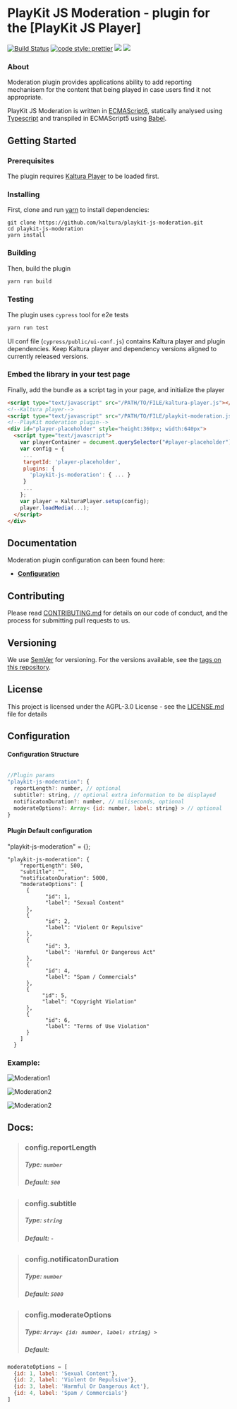 # PlayKit JS Moderation - plugin for the [PlayKit JS Player]

[![Build Status](https://github.com/kaltura/playkit-js-moderation/actions/workflows/run_canary_full_flow.yaml/badge.svg)](https://github.com/kaltura/playkit-js-moderation/actions/workflows/run_canary_full_flow.yaml)
[![code style: prettier](https://img.shields.io/badge/code_style-prettier-ff69b4.svg?style=flat-square)](https://github.com/prettier/prettier)
[![](https://img.shields.io/npm/v/@playkit-js/moderation/latest.svg)](https://www.npmjs.com/package/@playkit-js/moderation)
[![](https://img.shields.io/npm/v/@playkit-js/moderation/canary.svg)](https://www.npmjs.com/package/@playkit-js/moderation/v/canary)

### About

Moderation plugin provides applications ability to add reporting mechanisem for the content that being played in case users find it not appropriate.

PlayKit JS Moderation is written in [ECMAScript6], statically analysed using [Typescript] and transpiled in ECMAScript5 using [Babel].

[typescript]: https://www.typescriptlang.org/
[ecmascript6]: https://github.com/ericdouglas/ES6-Learning#articles--tutorials
[babel]: https://babeljs.io

## Getting Started

### Prerequisites

The plugin requires [Kaltura Player] to be loaded first.

[kaltura player]: https://github.com/kaltura/kaltura-player-js

### Installing

First, clone and run [yarn] to install dependencies:

[yarn]: https://yarnpkg.com/lang/en/

```
git clone https://github.com/kaltura/playkit-js-moderation.git
cd playkit-js-moderation
yarn install
```

### Building

Then, build the plugin

```javascript
yarn run build
```

### Testing

The plugin uses `cypress` tool for e2e tests

```javascript
yarn run test
```

UI conf file (`cypress/public/ui-conf.js`) contains Kaltura player and plugin dependencies.
Keep Kaltura player and dependency versions aligned to currently released versions.

### Embed the library in your test page

Finally, add the bundle as a script tag in your page, and initialize the player

```html
<script type="text/javascript" src="/PATH/TO/FILE/kaltura-player.js"></script>
<!--Kaltura player-->
<script type="text/javascript" src="/PATH/TO/FILE/playkit-moderation.js"></script>
<!--PlayKit moderation plugin-->
<div id="player-placeholder" style="height:360px; width:640px">
  <script type="text/javascript">
    var playerContainer = document.querySelector("#player-placeholder");
    var config = {
     ...
     targetId: 'player-placeholder',
     plugins: {
       'playkit-js-moderation': { ... }
     }
     ...
    };
    var player = KalturaPlayer.setup(config);
    player.loadMedia(...);
  </script>
</div>
```

## Documentation

Moderation plugin configuration can been found here:

- **[Configuration](#configuration)**

## Contributing

Please read [CONTRIBUTING.md](https://gist.github.com/PurpleBooth/b24679402957c63ec426) for details on our code of conduct, and the process for submitting pull requests to us.

## Versioning

We use [SemVer](http://semver.org/) for versioning. For the versions available, see the [tags on this repository](https://github.com/kaltura/playkit-js-moderation/tags).

## License

This project is licensed under the AGPL-3.0 License - see the [LICENSE.md](LICENSE.md) file for details

<a name="configuration"></a>
## Configuration

#### Configuration Structure

```js

//Plugin params
"playkit-js-moderation": {
  reportLength?: number, // optional
  subtitle?: string, // optional extra information to be displayed
  notificatonDuration?: number, // miliseconds, optional
  moderateOptions?: Array< {id: number, label: string} > // optional
}
```
#### Plugin Default configuration

"playkit-js-moderation" = {};

```
"playkit-js-moderation": {
    "reportLength": 500,
    "subtitle": "",
    "notificatonDuration": 5000,
    "moderateOptions": [
      {
      		"id": 1,
      		"label": "Sexual Content"
      },
      {
      		"id": 2,
      		"label": "Violent Or Repulsive"
      },
      {
      		"id": 3,
      		"label": 'Harmful Or Dangerous Act"
      },
      {
      		"id": 4,
      		"label": "Spam / Commercials"
      },
      {
	       "id": 5,
	       "label": "Copyright Violation"
      },
      {
      		"id": 6,
      		"label": "Terms of Use Violation"
      }
    ]
  }
```

### Example:

![Moderation1](docs/images/moderation1.png)

![Moderation2](docs/images/moderation2.png)

![Moderation2](docs/images/moderation3.png)


## Docs:

> ### config.reportLength
>
> ##### Type: `number`
>
> ##### Default: `500`
>

##

> ### config.subtitle
>
> ##### Type: `string`
>
> ##### Default: `-`
>

##

> ### config.notificatonDuration
>
> ##### Type: `number`
>
> ##### Default: `5000`
>

##

> ### config.moderateOptions
>
> ##### Type: `Array< {id: number, label: string} >`
>
> ##### Default: 
```js
moderateOptions = [
  {id: 1, label: 'Sexual Content'},      
  {id: 2, label: 'Violent Or Repulsive'},      
  {id: 3, label: 'Harmful Or Dangerous Act'},      
  {id: 4, label: 'Spam / Commercials'}
]
```
>
